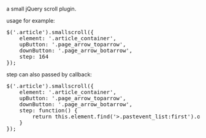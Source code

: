 a small jQuery scroll plugin.

usage for example:

<pre lang="javascript">
$('.article').smallscroll({
    element: '.article_container',
    upButton: '.page_arrow_toparrow',
    downButton: '.page_arrow_botarrow',
    step: 164
});
</pre>

step can also passed by callback:

<pre lang="javascript">
$('.article').smallscroll({
    element: '.article_container',
    upButton: '.page_arrow_toparrow',
    downButton: '.page_arrow_botarrow',
    step: function() {
        return this.element.find('>.pastevent_list:first').outerHeight(true);
    }
});
</pre>
